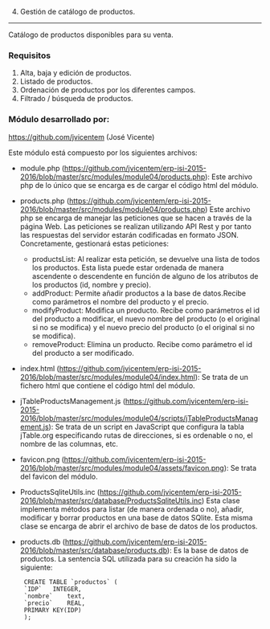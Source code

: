 4. Gestión de catálogo de productos.
---------------------------
Catálogo de productos disponibles para su venta.

### Requisitos
 1. Alta, baja y edición de productos.
 2. Listado de productos.
  1. Ordenación de productos por los diferentes campos.
  2. Filtrado / búsqueda de productos.

### Módulo desarrollado por:
https://github.com/jvicentem (José Vicente)

Este módulo está compuesto por los siguientes archivos:

 - module.php (https://github.com/jvicentem/erp-isi-2015-2016/blob/master/src/modules/module04/products.php):
 Este archivo php de lo único que se encarga es de cargar el código html del módulo.
 - products.php (https://github.com/jvicentem/erp-isi-2015-2016/blob/master/src/modules/module04/products.php)
Este archivo php se encarga de manejar las peticiones que se hacen a través de la página Web. Las peticiones se realizan utilizando API Rest y por tanto las respuestas del servidor estarán codificadas en formato JSON. Concretamente, gestionará estas peticiones:
	 - productsList: Al realizar esta petición, se devuelve una lista de todos los productos. Esta lista puede estar ordenada de manera ascendente o descendente en función de alguno de los atributos de los productos (id, nombre y precio).
	 - addProduct: Permite añadir productos a la base de datos.Recibe como parámetros el nombre del producto y el precio.
	 - modifyProduct: Modifica un producto. Recibe como parámetros el id del producto a modificar, el nuevo nombre del producto (o el original si no se modifica) y el nuevo precio del producto (o el original si no se modifica).
	 - removeProduct: Elimina un producto. Recibe como parámetro el id del producto a ser modificado.
 - index.html (https://github.com/jvicentem/erp-isi-2015-2016/blob/master/src/modules/module04/index.html): 
Se trata de un fichero html que contiene el código html del módulo.
 - jTableProductsManagement.js (https://github.com/jvicentem/erp-isi-2015-2016/blob/master/src/modules/module04/scripts/jTableProductsManagement.js):
Se trata de un script en JavaScript que configura la tabla jTable.org especificando rutas de direcciones, si es ordenable o no, el nombre de las columnas, etc.
 - favicon.png (https://github.com/jvicentem/erp-isi-2015-2016/blob/master/src/modules/module04/assets/favicon.png):
Se trata del favicon del módulo.
 - ProductsSqliteUtils.inc (https://github.com/jvicentem/erp-isi-2015-2016/blob/master/src/database/ProductsSqliteUtils.inc)
Esta clase implementa métodos para listar (de manera ordenada o no), añadir, modificar y borrar productos en una base de datos SQlite. Esta misma clase se encarga de abrir el archivo de base de datos de los productos.
 - products.db (https://github.com/jvicentem/erp-isi-2015-2016/blob/master/src/database/products.db):
Es la base de datos de productos. La sentencia SQL utilizada para su creación ha sido la siguiente:

        CREATE TABLE `productos` (
    	`IDP`	INTEGER,
    	`nombre`	text,
    	`precio`	REAL,
    	PRIMARY KEY(IDP) 
    	);


